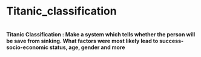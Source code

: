 # Titanic_classification
<br>
<b>Titanic Classification : Make a system which tells whether the person will be save from sinking. What factors were most likely lead to success-socio-economic status, age, gender and more</b>
